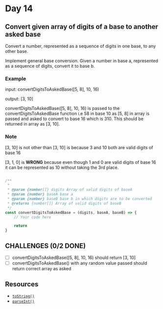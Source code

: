 # Day 14

## Convert given array of digits of a base to another asked base

Convert a number, represented as a sequence of digits in one base, to any other base.

Implement general base conversion. Given a number in base a, represented as a sequence of digits, convert it to base b.

### Example
input: convertDigitsToAskedBase([5, 8], 10, 16)

output: [3, 10]

convertDigitsToAskedBase([5, 8], 10, 16) is passed to the convertDigitsToAskedBase function i.e 58 in base 10 as [5, 8] in array is passed and asked to convert to base 16 which is 310. This should be returned in array as [3, 10].

### Note
[3, 10] is not other than [3, 10] is because 3 and 10 both are valid digits of base 16

[3, 1, 0] is **WRONG** because even though 1 and 0 are valid digits of base 16 it can be represented as 10 without taking the 3rd place.


```javascript

/**
 *
 * @param {number[]} digits Array of valid digits of baseA
 * @param {number} baseA base a
 * @param {number} baseB base b in which digits are to be converted
 * @returns {number[]} Array of valid digits of baseB
 */
const convertDigitsToAskedBase = (digits, baseA, baseB) => {
	// Your code here

	return
}

```

## CHALLENGES (0/2 DONE)

- [ ] convertDigitsToAskedBase([5, 8], 10, 16) should return [3, 10]
- [ ] convertDigitsToAskedBase() with any random value passed should return correct array as asked

## Resources

- [`toString()`](https://developer.mozilla.org/en-US/docs/Web/JavaScript/Reference/Global_Objects/Number/toString)
- [`parseInt()`](https://developer.mozilla.org/en-US/docs/Web/JavaScript/Reference/Global_Objects/parseInt)